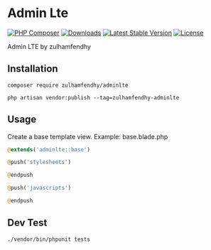 # Admin Lte

[![PHP Composer](https://github.com/zulhamfendhy/laravel-adminlte/actions/workflows/php.yml/badge.svg)](https://github.com/zulhamfendhy/laravel-adminlte/actions/workflows/php.yml)
[![Downloads](https://img.shields.io/packagist/dt/zulhamfendhy/adminlte)](https://packagist.org/packages/zulhamfendhy/adminlte)
[![Latest Stable Version](https://img.shields.io/packagist/v/zulhamfendhy/adminlte)](https://packagist.org/packages/zulhamfendhy/adminlte)
[![License](https://img.shields.io/packagist/l/zulhamfendhy/adminlte)](https://packagist.org/packages/zulhamfendhy/adminlte)

 Admin LTE by zulhamfendhy

## Installation

```cli
composer require zulhamfendhy/adminlte
```

```cli
php artisan vendor:publish --tag=zulhamfendhy-adminlte
```

## Usage

Create a base template view. Example: base.blade.php

```php
@extends('adminlte::base')

@push('stylesheets')

@endpush

@push('javascripts')

@endpush
```

## Dev Test

```cli
./vendor/bin/phpunit tests
```
